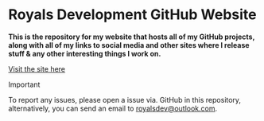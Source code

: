 # Royals Development GitHub Website

**This is the repository for my website that hosts all of my GitHub projects, along with all of my links to social media and other sites where I release stuff & any other interesting things I work on.**

[Visit the site here](https://frvrroyals.github.io)

> [!IMPORTANT]
> To report any issues, please open a issue via. GitHub in this repository, alternatively, you can send an email to royalsdev@outlook.com.